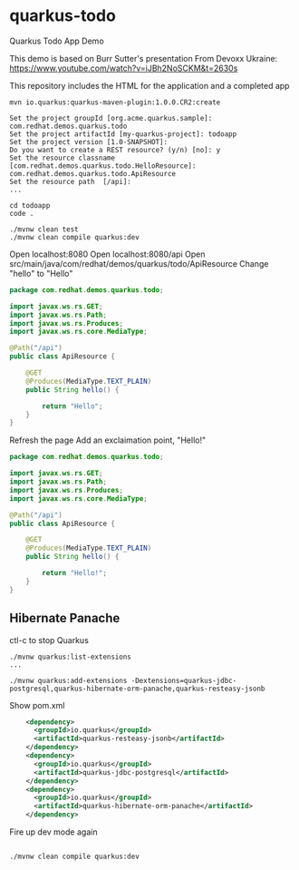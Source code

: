# quarkus-todo
Quarkus Todo App Demo

This demo is based on Burr Sutter's presentation From Devoxx Ukraine: https://www.youtube.com/watch?v=iJBh2NoSCKM&t=2630s

This repository includes the HTML for the application and a completed app

```shell
mvn io.quarkus:quarkus-maven-plugin:1.0.0.CR2:create

Set the project groupId [org.acme.quarkus.sample]: com.redhat.demos.quarkus.todo
Set the project artifactId [my-quarkus-project]: todoapp
Set the project version [1.0-SNAPSHOT]:
Do you want to create a REST resource? (y/n) [no]: y
Set the resource classname [com.redhat.demos.quarkus.todo.HelloResource]: com.redhat.demos.quarkus.todo.ApiResource
Set the resource path  [/api]:
...

cd todoapp
code .

./mvnw clean test
./mvnw clean compile quarkus:dev

```
Open localhost:8080
Open localhost:8080/api
Open src/main/java/com/redhat/demos/quarkus/todo/ApiResource
Change "hello" to "Hello"

```java
package com.redhat.demos.quarkus.todo;

import javax.ws.rs.GET;
import javax.ws.rs.Path;
import javax.ws.rs.Produces;
import javax.ws.rs.core.MediaType;

@Path("/api")
public class ApiResource {

    @GET
    @Produces(MediaType.TEXT_PLAIN)
    public String hello() {

        return "Hello";
    }
}
```

Refresh the page
Add an exclaimation point, "Hello!"

```java
package com.redhat.demos.quarkus.todo;

import javax.ws.rs.GET;
import javax.ws.rs.Path;
import javax.ws.rs.Produces;
import javax.ws.rs.core.MediaType;

@Path("/api")
public class ApiResource {

    @GET
    @Produces(MediaType.TEXT_PLAIN)
    public String hello() {

        return "Hello!";
    }
}
```

## Hibernate Panache
ctl-c to stop Quarkus

```shell
./mvnw quarkus:list-extensions
...

./mvnw quarkus:add-extensions -Dextensions=quarkus-jdbc-postgresql,quarkus-hibernate-orm-panache,quarkus-resteasy-jsonb
```

Show pom.xml

```xml
    <dependency>
      <groupId>io.quarkus</groupId>
      <artifactId>quarkus-resteasy-jsonb</artifactId>
    </dependency>
    <dependency>
      <groupId>io.quarkus</groupId>
      <artifactId>quarkus-jdbc-postgresql</artifactId>
    </dependency>
    <dependency>
      <groupId>io.quarkus</groupId>
      <artifactId>quarkus-hibernate-orm-panache</artifactId>
    </dependency>

```

Fire up dev mode again

```shell

./mvnw clean compile quarkus:dev


